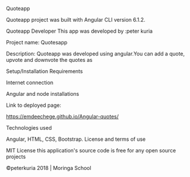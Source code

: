   Quoteapp 
  
  Quoteapp project was built with Angular CLI version 6.1.2.
  
  
  Quoteapp Developer
  This app was developed by :peter kuria  
  
  
  Project name: Quotesapp  
 
 
 Description: Quoteapp was developed using angular.You can add a quote, upvote and downvote the quotes as


Setup/Installation Requirements

Internet connection

Angular and node installations


Link to deployed page:

https://emdeechege.github.io/Angular-quotes/


Technologies used

Angular, HTML, CSS, Bootstrap.
License and terms of use

MIT License this application's source code is free for any open source projects

©peterkuria 2018 | Moringa School
